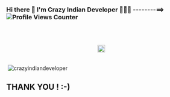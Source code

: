 ### Hi there 👋 I'm Crazy Indian Developer 👋🏾‍💻		--------==>	![Profile Views Counter](https://komarev.com/ghpvc/?username=CrazyIndianDeveloper&label=PROFILE+VIEWS&color=green) </pre>


<br />
<br />

<p align="center">
	<a href="https://github.com/CrazyIndianDeveloper"><img src="https://img.shields.io/github/followers/CrazyIndianDeveloper.svg?label=GitHub&style=social" alt="GitHub" height="20"></a>
</p>

<p><br/>&nbsp;<img align="center" src="https://github-readme-stats.vercel.app/api?username=crazyindiandeveloper&show_icons=true&locale=en" alt="crazyindiandeveloper	" /></p>

## THANK YOU ! :-)

<!--
**CrazyIndianDeveloper/CrazyIndianDeveloper** is a ✨ _special_ ✨ repository because its `README.md` (this file) appears on your GitHub profile.
<!--
- 🔭 I’m currently working on ...
Here are some ideas to get you started:


- 🌱 I’m currently learning ...
- 👯 I’m looking to collaborate on ...
- 🤔 I’m looking for help with ...
- 💬 Ask me about ...
- 📫 How to reach me: ...
- 😄 Pronouns: ...
- ⚡ Fun fact: ...
-->
